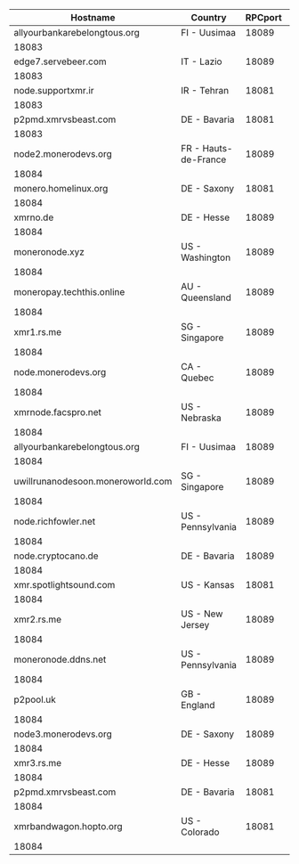 Hostname | Country | RPCport | P2Pport
--- | --- | --- | ---
allyourbankarebelongtous.org | FI - Uusimaa | 18089
 | 18083
edge7.servebeer.com | IT - Lazio | 18089
 | 18083
node.supportxmr.ir | IR - Tehran | 18081
 | 18083
p2pmd.xmrvsbeast.com | DE - Bavaria | 18081
 | 18083
node2.monerodevs.org | FR - Hauts-de-France | 18089
 | 18084
monero.homelinux.org | DE - Saxony | 18081
 | 18084
xmrno.de | DE - Hesse | 18089
 | 18084
moneronode.xyz | US - Washington | 18089
 | 18084
moneropay.techthis.online | AU - Queensland | 18089
 | 18084
xmr1.rs.me | SG - Singapore | 18089
 | 18084
node.monerodevs.org | CA - Quebec | 18089
 | 18084
xmrnode.facspro.net | US - Nebraska | 18089
 | 18084
allyourbankarebelongtous.org | FI - Uusimaa | 18089
 | 18084
uwillrunanodesoon.moneroworld.com | SG - Singapore | 18089
 | 18084
node.richfowler.net | US - Pennsylvania | 18089
 | 18084
node.cryptocano.de | DE - Bavaria | 18089
 | 18084
xmr.spotlightsound.com | US - Kansas | 18081
 | 18084
xmr2.rs.me | US - New Jersey | 18089
 | 18084
moneronode.ddns.net | US - Pennsylvania | 18089
 | 18084
p2pool.uk | GB - England | 18089
 | 18084
node3.monerodevs.org | DE - Saxony | 18089
 | 18084
xmr3.rs.me | DE - Hesse | 18089
 | 18084
p2pmd.xmrvsbeast.com | DE - Bavaria | 18081
 | 18084
xmrbandwagon.hopto.org | US - Colorado | 18081
 | 18084
